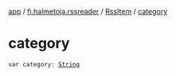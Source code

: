 [app](../../index.md) / [fi.halmetoja.rssreader](../index.md) / [RssItem](index.md) / [category](./category.md)

# category

`var category: `[`String`](https://kotlinlang.org/api/latest/jvm/stdlib/kotlin/-string/index.html)